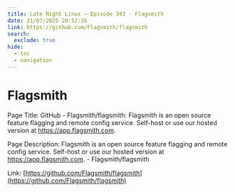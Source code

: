 ```yaml
---
title: Late Night Linux – Episode 343 - Flagsmith
date: 21/07/2025 20:52:35
link: https://github.com/Flagsmith/flagsmith
search:
  exclude: true
hide:
  - toc
  - navigation
---
```


# Flagsmith

Page Title: GitHub - Flagsmith/flagsmith: Flagsmith is an open source feature flagging and remote config service. Self-host or use our hosted version at https://app.flagsmith.com.

Page Description: Flagsmith is an open source feature flagging and remote config service. Self-host or use our hosted version at https://app.flagsmith.com. - Flagsmith/flagsmith 

Link: [https://github.com/Flagsmith/flagsmith](https://github.com/Flagsmith/flagsmith)